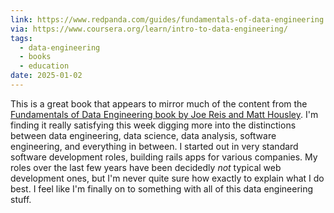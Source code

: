 ```yaml
---
link: https://www.redpanda.com/guides/fundamentals-of-data-engineering
via: https://www.coursera.org/learn/intro-to-data-engineering/
tags:
  - data-engineering
  - books
  - education
date: 2025-01-02
---
```

This is a great book that appears to mirror much of the content from the [Fundamentals of Data Engineering book by Joe Reis and Matt Housley](https://www.oreilly.com/library/view/fundamentals-of-data/9781098108298/). I'm finding it really satisfying this week digging more into the distinctions between data engineering, data science, data analysis, software engineering, and everything in between. I started out in very standard software development roles, building rails apps for various companies. My roles over the last few years have been decidedly _not_ typical web development ones, but I'm never quite sure how exactly to explain what I do best. I feel like I'm finally on to something with all of this data engineering stuff.
